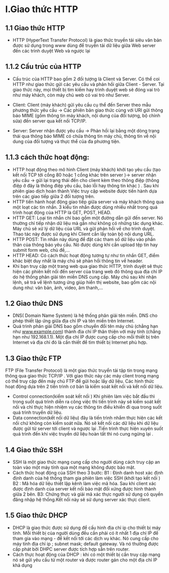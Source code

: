 # I.Giao thức HTTP 
## 1.1 Giao thức HTTP
- HTTP (HyperText Transfer Protocol) là giao thức truyền tải siêu văn bản được sử dụng trong www dùng để truyền tải dữ liệu giữa Web server đến các trình duyệt Web và ngược lại
## 1.1.2 Cấu trúc của HTTP
- Cấu trúc của HTTP bao gồm 2 đối tượng là Client và Server. Có thể coi HTTP như giao thức gửi các yêu cầu và phản hồi giữa Client - Server. Tại giao thức này, mọi thiết bị tìm kiếm hay trình duyệt web sẽ đóng vai trò như máy khách, còn máy chủ web có vai trò như Server. 

- Client: Client (máy khách) gửi yêu cầu cụ thể đến Server theo mẫu phương thức yêu cầu -> Các phiên bản giao thức cùng với URI gửi thông báo MIME (gồm thông tin máy khách, nội dung của đối tượng, bộ chỉnh sửa) đến server qua kết nối TCP/IP.
- Server: Server nhận được yêu cầu -> Phản hồi lại bằng một dòng trạng thái qua thông báo MIME có chứa thông tin máy chủ, thông tin về nội dung của đối tượng và thực thể của đa phương tiện.
## 1.1.3 cách thức hoạt động: 
- HTTP hoạt động theo mô hình Client (máy khách) khởi tạo yêu cầu (tạo kết nối TCP tới cổng 80 hoặc 1 cổng khác trên server )-> server nhận yêu cầu -> gửi lại trạng thái đến cho client kèm theo thông điệp (thông điệp ở đây là thông điệp yêu cầu, báo lỗi hay thông tin khác ) . Sau khi phiên giao dịch hoàn thành Việc truy cập website được tiến hành dựa trên các giao tiếp giữa 2 đối tượng trên.
- HTTP tiến hành hoạt động giao tiếp giữa server và máy khách thông qua một loạt các tin nhắn. 3 kiểu tin nhắn được dùng nhiều nhất trong quá trình hoạt động của HTTP là GET, POST, HEAD.
 - HTTP GET: Loại tin nhắn chỉ bao gồm một đường dẫn gửi đến server. Nó thường chỉ tiếp nhận dữ liệu mà gần như không có những tác dụng khác. Máy chủ sẽ xử lý dữ liệu của URL và gửi phản hồi về cho trình duyệt. Thao tác này được sử dụng khi Client cần lấy toàn bộ nội dung URL.
- HTTP POST: Tin nhắn này dùng để đặt các tham số dữ liệu vào phần thân của thông báo yêu cầu. Nó được dùng khi cần upload tệp tin hay submit form web, chủ đề,...
- HTTP HEAD: Có cách thức hoạt động tương tự như tin nhắn GET, điểm khác biệt duy nhất là máy chủ sẽ phản hồi thông tin về header. 
- Khi bạn truy cập một trang web qua giao thức HTTP, trình duyệt sẽ thực hiện các phiên kết nối đến server của trang web đó thông qua địa chỉ IP do hệ thống phân giải tên miền DNS cung cấp. Máy chủ sau khi nhận lệnh, sẽ trả về lệnh tương ứng giúp hiển thị website, bao gồm các nội dung như: văn bản, ảnh, video, âm thanh,…

## 1.2 Giao thức DNS
- DNS( Domain Name System) là hệ thống phân giải tên miền. DNS cho phép thiết lập ứng giữa địa chỉ IP và tên miền trên Internet.
- Quá trình phân giải DNS bao gồm chuyển đổi tên máy chủ (chẳng hạn như www.example.com) thành địa chỉ IP thân thiện với máy tính (chẳng hạn như 192.168.1.1). Một địa chỉ IP được cung cấp cho mỗi thiết bị trên Internet và địa chỉ đó là cần thiết để tìm thiết bị Internet phù hợp.
## 1.3 Giao thức FTP 
FTP (File Transfer Protocol) là một giao thức truyển tải tập tin trong mạng thông qua giao thức TCP/IP . Với giao thức này các máy client trong mạng có thể truy cập đến máy chủ FTP để gửi hoặc lấy dữ liệu.
Các hình thức hoạt động dựa trên 2 tiến trình cơ bản là kiểm soát kết nối và kết nối dữ liệu.
- Control connection(kiểm soát kết nối ) Khi phiên làm việc bắt đầu thì trong suốt quá trình diễn ra công việc thì tiến trình này sẽ kiểm soát kết nối và chỉ thực hiện nhiệm vụ các thông tin điều khiển đi qua trong suốt quá trình truyền dữ liệu. 
- Data connection(kết nối dữ liệu) đây là tiến trình nhắm thực hiện các kết nối chứ không còn kiểm soát nữa. Nó sẽ kết nối các dữ liệu khi dữ liệu được gửi từ server tới client và ngược lại .Tiến trình thực hiện xuyên suốt quá trình đến khi việc truyền dữ liệu hoàn tất thì nó cung ngừng lại .
## 1.4 Giao thức SSH 
- SSH là một giao thức mạng cung cấp cho người dùng cách truy cập an toàn vào một máy tính qua một mạng không được bảo mật. 
- Cách thức hoạt động của SSH theo 3 bước:
B1 : Định danh host xác định định danh của hệ thống tham gia phiên làm việc SSH (khởi tạo kết nối )
B2 : Mã hóa dữ liệu thiết lập kênh làm việc mã hóa. Sau khi client xác được định danh của server kết nối bảo mật đối xứng được hình thành giữa 2 bên.
B3: Chứng thực và giải mã xác thực người sử dụng có quyền đăng nhập hệ thống.Kết nối này sẽ sử dụng server xác thực client.
## 1.5 Giao thức DHCP 
- DHCP là giao thức được sử dụng để cấu hình địa chỉ ip cho thiết bị máy tính. Mỗi thiết bị của người dùng đều cần phải có ít nhất 1 địa chỉ IP để tham gia vào mạng - để kết nối tới các dịch vụ khác. Nó cung cấp cho máy tính địa chỉ ip ; subnet mask; default gateway. Và nó thường được cấp phát bởi DHPC server được tích hợp sẵn trên router.
- Cách thực hoạt động của DHCP  : khi có một thiết bị cần truy cập mạng nó sẽ gửi yêu cầu từ một router và được router gán cho một địa chỉ IP khả dụng